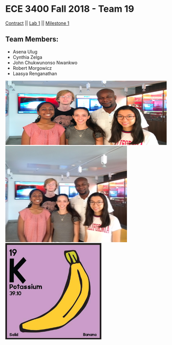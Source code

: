 # ECE 3400 Fall 2018 - Team 19

[Contract](Contract/contract.md)
||
[Lab 1](Lab1/lab1.md)
||
[Milestone 1](Lab2/lab2.md)


## Team Members:
* Asena Ulug
* Cynthia Zelga
* John Chukwunonso Nwankwo
* Robert Morgowicz
* Laasya Renganathan

<img src="Team 19.png" width="760" height="200" alt="banner">
<img src="IMG_8322.jpg" width="380" height="300" alt="team_photo"> <img src="19-K.jpg" width="300" height="300" alt="banana">
